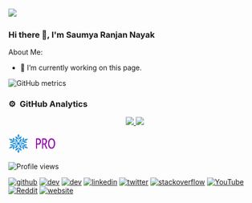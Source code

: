 
####  
![ ](https://media-exp1.licdn.com/dms/image/C4D16AQFzlW6lLK2Gkg/profile-displaybackgroundimage-shrink_200_800/0/1610832327555?e=1616630400&v=beta&t=nTg3w9T4XT5RSuZ9en4Rf8pGAPEDxNZ2ZjUBUMV45-I)
### Hi there 👋, I'm Saumya Ranjan Nayak

About Me:  

- 🔭 I’m currently working on this page. 




![GitHub metrics](https://metrics.lecoq.io/saumya66) 


### ⚙️ &nbsp;GitHub Analytics

<p align="center">
<a href="https://github.com/saumya66">
  <img height="180em" src="https://github-readme-stats-eight-theta.vercel.app/api?username=saumya66&show_icons=true&theme=chartreuse-dark&include_all_commits=true&count_private=true"/>
  <img height="180em" src="https://github-readme-stats-eight-theta.vercel.app/api/top-langs/?username=saumya66&layout=compact&langs_count=8&theme=chartreuse-dark"/>
</a>
</p>


<a href='https://archiveprogram.github.com/'><img src='https://raw.githubusercontent.com/acervenky/animated-github-badges/master/assets/acbadge.gif' width='40' height='40'></a> <a href='https://github.com/pricing'><img src='https://raw.githubusercontent.com/acervenky/animated-github-badges/master/assets/pro.gif' width='40' height='40'></a> 
 

![Profile views](https://gpvc.arturio.dev/saumya66)  

[<img src='https://cdn.jsdelivr.net/npm/simple-icons@3.0.1/icons/github.svg' alt='github' height='40'>](https://github.com/saumya66)  [<img src='https://cdn.jsdelivr.net/npm/simple-icons@3.0.1/icons/dev-dot-to.svg' alt='dev' height='40'>](https://dev.to/saumya66)  [<img src='https://cdn.jsdelivr.net/npm/simple-icons@3.0.1/icons/hashnode.svg' alt='dev' height='40'>](saumyawrites)  [<img src='https://cdn.jsdelivr.net/npm/simple-icons@3.0.1/icons/linkedin.svg' alt='linkedin' height='40'>](https://www.linkedin.com/in/saumya-ranjan-nayak-30ba7a187/)  [<img src='https://cdn.jsdelivr.net/npm/simple-icons@3.0.1/icons/twitter.svg' alt='twitter' height='40'>](https://twitter.com/saumya4real)  [<img src='https://cdn.jsdelivr.net/npm/simple-icons@3.0.1/icons/stackoverflow.svg' alt='stackoverflow' height='40'>](https://stackoverflow.com/users/13484967)  [<img src='https://cdn.jsdelivr.net/npm/simple-icons@3.0.1/icons/youtube.svg' alt='YouTube' height='40'>](https://www.youtube.com/channel/x-HdHfKu1rXgNIfNaKMsAA)  [<img src='https://cdn.jsdelivr.net/npm/simple-icons@3.0.1/icons/reddit.svg' alt='Reddit' height='40'>](https://www.reddit.com/user/fitvibesyt)  [<img src='https://cdn.jsdelivr.net/npm/simple-icons@3.0.1/icons/icloud.svg' alt='website' height='40'>](thecsengineer.com)  

